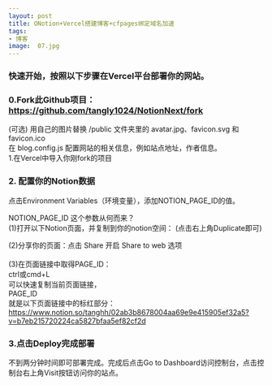 ```yaml
---
layout: post
title: ONotion+Vercel搭建博客+cfpages绑定域名加速
tags:
- 博客
image:  07.jpg
---
```



### 快速开始，按照以下步骤在Vercel平台部署你的网站。<br>
### 0.Fork此Github项目：https://github.com/tangly1024/NotionNext/fork<br>
(可选) 用自己的图片替换 /public 文件夹里的 avatar.jpg、favicon.svg 和 favicon.ico<br>
在 blog.config.js 配置网站的相关信息，例如站点地址，作者信息。<br>
1.在Vercel中导入你刚fork的项目<br>

### 2. 配置你的Notion数据<br>
点击Environment Variables（环境变量），添加NOTION_PAGE_ID的值。<br>

NOTION_PAGE_ID 这个参数从何而来？<br>
(1)打开以下Notion页面，并复制到你的notion空间： (点击右上角Duplicate即可)<br>

(2)分享你的页面：点击 Share 开启 Share to web 选项<br>
<br>
(3)在页面链接中取得PAGE_ID：<br>
ctrl或cmd+L<br>
可以快速复制当前页面链接，<br>
PAGE_ID<br>
就是以下页面链接中的标红部分：<br>
https://www.notion.so/tanghh/02ab3b8678004aa69e9e415905ef32a5?v=b7eb215720224ca5827bfaa5ef82cf2d<br>

### 3.点击Deploy完成部署<br>
不到两分钟时间即可部署完成。完成后点击Go to Dashboard访问控制台，点击控制台右上角Visit按钮访问你的站点。<br>